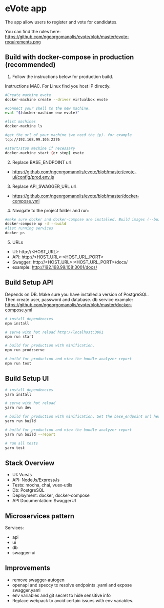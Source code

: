 # eVote app 

The app allow users to register and vote for candidates. 

You can find the rules here: https://github.com/ngeorgomanolis/evote/blob/master/evote-requirements.png

## Build with docker-compose in production (recommended)

1. Follow the instructions below for production build.

Instructions MAC. For Linux find you host IP directly. 
``` bash
#Create machine evote
docker-machine create --driver virtualbox evote

#Connect your shell to the new machine.
eval "$(docker-machine env evote)"

#list machines
docker-machine ls

#get the url of your machine (we need the ip). for example
tcp://192.168.99.105:2376 

#start/stop machine if necessary
docker-machine start (or stop) evote
``` 

2. Replace BASE_ENDPOINT url: 
- https://github.com/ngeorgomanolis/evote/blob/master/evote-ui/config/prod.env.js
3. Replace API_SWAGGER_URL url:
- https://github.com/ngeorgomanolis/evote/blob/master/docker-compose.yml


4. Navigate to the project folder and run:
``` bash
#make sure docker and docker-compose are installed. Build images (--build) and run in background (-d) and wait...
docker-compose up -d --build
#list running services
docker ps
```

5. URLs
- UI: http://<HOST_URL>
- API: http://<HOST_URL>:<HOST_URL_PORT>
- Swagger: http://<HOST_URL>:<HOST_URL_PORT>/docs/
- example: http://192.168.99.108:3001/docs/

## Build Setup API 

Depends on DB. Make sure you have installed a version of PostgreSQL. Then create user, password and database. 
db service example: https://github.com/ngeorgomanolis/evote/blob/master/docker-compose.yml

``` bash
# install dependencies
npm install

# serve with hot reload http://localhost:3001
npm run start

# build for production with minification. 
npm run prod:serve

# build for production and view the bundle analyzer report
npm run test
```

## Build Setup UI
``` bash
# install dependencies
yarn install

# serve with hot reload 
yarn run dev

# build for production with minification. Set the base_endpoint url here: https://github.com/ngeorgomanolis/evote/blob/master/evote-ui/config/prod.env.js
yarn run build

# build for production and view the bundle analyzer report
yarn run build --report

# run all tests
yarn test
```

## Stack Overview
- UI: VueJs
- API: NodeJs/ExpressJs
- Tests: mocha, chai, vuex-utils 
- Db: PostgreSQL
- Deployment: docker, docker-compose
- API Documentation: SwaggerUI

## Microservices pattern
Services:
- api
- ui
- db
- swagger-ui


## Improvements
- remove swagger-autogen
- openapi and speccy to resolve endpoints .yaml and expose swagger.yaml 
- env variables and git secret to hide sensitive info
- Replace webpack to avoid certain issues with env variables.
